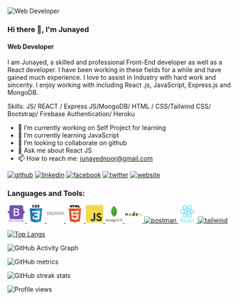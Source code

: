 ![Web Developer](https://media-exp1.licdn.com/dms/image/C4D16AQFi_kBCUsvzBw/profile-displaybackgroundimage-shrink_350_1400/0/1653129571078?e=1661385600&v=beta&t=ARJ1YA2sZldkqseRdEfQZc7hxFNivwK2Tn1VW5CpJO8)

### Hi there 👋, I'm Junayed
#### Web Developer


I am Junayed, a skilled and professional Front-End developer as well as a React developer. I have been working in these fields for a while and have gained much experience. I love to assist in Industry with hard work and sincerity. I enjoy working with including React .js, JavaScript, Express.js and MongoDB.

Skills:  JS/ REACT / Express JS/MongoDB/ HTML / CSS/Tailwind CSS/ Bootstrap/ Firebase Authentication/ Heroku 

- 🔭 I’m currently working on Self Project for learning 
- 🌱 I’m currently learning JavaScript 
- 👯 I’m looking to collaborate on github 
- 💬 Ask me about React JS 
- 📫 How to reach me: junayednoor@gmail.com 

[<img src='https://cdn.jsdelivr.net/npm/simple-icons@3.0.1/icons/github.svg' alt='github' height='40'>](https://github.com/JunayedKhanNoor)  [<img src='https://cdn.jsdelivr.net/npm/simple-icons@3.0.1/icons/linkedin.svg' alt='linkedin' height='40'>](https://www.linkedin.com/in/mohammad-junayed-khan-noor-097079141/)  [<img src='https://cdn.jsdelivr.net/npm/simple-icons@3.0.1/icons/facebook.svg' alt='facebook' height='40'>](https://www.facebook.com/junayed.noor)  [<img src='https://cdn.jsdelivr.net/npm/simple-icons@3.0.1/icons/twitter.svg' alt='twitter' height='40'>](https://twitter.com/NoorJunayed)  [<img src='https://cdn.jsdelivr.net/npm/simple-icons@3.0.1/icons/icloud.svg' alt='website' height='40'>](https://junayednoor.netlify.app/)  


<h3 align="left">Languages and Tools:</h3>
<p align="left"> <a href="https://getbootstrap.com" target="_blank" rel="noreferrer"> <img src="https://raw.githubusercontent.com/devicons/devicon/master/icons/bootstrap/bootstrap-plain-wordmark.svg" alt="bootstrap" width="40" height="40"/> </a> <a href="https://www.w3schools.com/css/" target="_blank" rel="noreferrer"> <img src="https://raw.githubusercontent.com/devicons/devicon/master/icons/css3/css3-original-wordmark.svg" alt="css3" width="40" height="40"/> </a> <a href="https://expressjs.com" target="_blank" rel="noreferrer"> <img src="https://raw.githubusercontent.com/devicons/devicon/master/icons/express/express-original-wordmark.svg" alt="express" width="40" height="40"/> </a> <a href="https://www.w3.org/html/" target="_blank" rel="noreferrer"> <img src="https://raw.githubusercontent.com/devicons/devicon/master/icons/html5/html5-original-wordmark.svg" alt="html5" width="40" height="40"/> </a> <a href="https://developer.mozilla.org/en-US/docs/Web/JavaScript" target="_blank" rel="noreferrer"> <img src="https://raw.githubusercontent.com/devicons/devicon/master/icons/javascript/javascript-original.svg" alt="javascript" width="40" height="40"/> </a> <a href="https://www.mongodb.com/" target="_blank" rel="noreferrer"> <img src="https://raw.githubusercontent.com/devicons/devicon/master/icons/mongodb/mongodb-original-wordmark.svg" alt="mongodb" width="40" height="40"/> </a> <a href="https://nodejs.org" target="_blank" rel="noreferrer"> <img src="https://raw.githubusercontent.com/devicons/devicon/master/icons/nodejs/nodejs-original-wordmark.svg" alt="nodejs" width="40" height="40"/> </a> <a href="https://postman.com" target="_blank" rel="noreferrer"> <img src="https://www.vectorlogo.zone/logos/getpostman/getpostman-icon.svg" alt="postman" width="40" height="40"/> </a> <a href="https://reactjs.org/" target="_blank" rel="noreferrer"> <img src="https://raw.githubusercontent.com/devicons/devicon/master/icons/react/react-original-wordmark.svg" alt="react" width="40" height="40"/> </a> <a href="https://tailwindcss.com/" target="_blank" rel="noreferrer"> <img src="https://www.vectorlogo.zone/logos/tailwindcss/tailwindcss-icon.svg" alt="tailwind" width="40" height="40"/> </a> </p>



[![Top Langs](https://github-readme-stats.vercel.app/api/top-langs/?username=JunayedKhanNoor)](https://github.com/anuraghazra/github-readme-stats) 

![GitHub Activity Graph](https://activity-graph.herokuapp.com/graph?username=JunayedKhanNoor)  

![GitHub metrics](https://metrics.lecoq.io/JunayedKhanNoor)  

![GitHub streak stats](https://github-readme-streak-stats.herokuapp.com/?user=JunayedKhanNoor)  

![Profile views](https://gpvc.arturio.dev/JunayedKhanNoor)  
